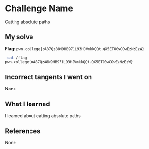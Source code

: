 # Challenge Name
Catting absolute paths

## My solve
**Flag:** `pwn.college{oA87Qz88N9HB971L93HJVmkkQQt.QX5ETO0wCOwEzNzEzW}`

```bash
 cat /flag
pwn.college{oA87Qz88N9HB971L93HJVmkkQQt.QX5ETO0wCOwEzNzEzW}
```
## Incorrect tangents I went on
None

## What I learned
I learned about catting absolute paths

## References 
None
